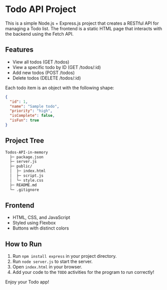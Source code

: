 # Todo API Project

This is a simple Node.js + Express.js project that creates a RESTful API for managing a Todo list. The frontend is a static HTML page that interacts with the backend using the Fetch API.

## Features
- View all todos (GET /todos)
- View a specific todo by ID (GET /todos/:id)
- Add new todos (POST /todos)
- Delete todos (DELETE /todos/:id)

Each todo item is an object with the following shape:
```json
{
  "id": 1,
  "name": "Sample todo",
  "priority": "high",
  "isComplete": false,
  "isFun": true
}
```

## Project Tree
```graphql
Todos-API-in-memory 
  ├─ package.json
  ├─ server.js  
  ├─ public/  
  │  ├─ index.html 
  │  ├─ script.js 
  │  └─ style.css
  ├─ README.md 
  └─ .gitignore 
  ```

## Frontend
- HTML, CSS, and JavaScript
- Styled using Flexbox
- Buttons with distinct colors

## How to Run
1. Run `npm install express` in your project directory.
2. Run `node server.js` to start the server.
3. Open `index.html` in your browser.
4. Add your code to the `TODO` activities for the program to run correctly!



Enjoy your Todo app!
